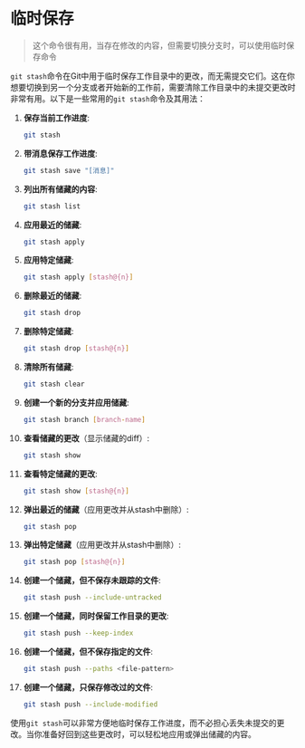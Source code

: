 # 临时保存

>这个命令很有用，当存在修改的内容，但需要切换分支时，可以使用临时保存命令

`git stash`命令在Git中用于临时保存工作目录中的更改，而无需提交它们。这在你想要切换到另一个分支或者开始新的工作前，需要清除工作目录中的未提交更改时非常有用。以下是一些常用的`git stash`命令及其用法：

1. **保存当前工作进度**:

   ```sh
   git stash
   ```

2. **带消息保存工作进度**:

   ```sh
   git stash save "[消息]"
   ```

3. **列出所有储藏的内容**:

   ```sh
   git stash list
   ```

4. **应用最近的储藏**:

   ```sh
   git stash apply
   ```

5. **应用特定储藏**:

   ```sh
   git stash apply [stash@{n}]
   ```

6. **删除最近的储藏**:

   ```sh
   git stash drop
   ```

7. **删除特定储藏**:

   ```sh
   git stash drop [stash@{n}]
   ```

8. **清除所有储藏**:

   ```sh
   git stash clear
   ```

9. **创建一个新的分支并应用储藏**:

   ```sh
   git stash branch [branch-name]
   ```

10. **查看储藏的更改**（显示储藏的diff）:

    ```sh
    git stash show
    ```

11. **查看特定储藏的更改**:

    ```sh
    git stash show [stash@{n}]
    ```

12. **弹出最近的储藏**（应用更改并从stash中删除）:

    ```sh
    git stash pop
    ```

13. **弹出特定储藏**（应用更改并从stash中删除）:

    ```sh
    git stash pop [stash@{n}]
    ```

14. **创建一个储藏，但不保存未跟踪的文件**:

    ```sh
    git stash push --include-untracked
    ```

15. **创建一个储藏，同时保留工作目录的更改**:

    ```sh
    git stash push --keep-index
    ```

16. **创建一个储藏，但不保存指定的文件**:

    ```sh
    git stash push --paths <file-pattern>
    ```

17. **创建一个储藏，只保存修改过的文件**:

    ```sh
    git stash push --include-modified
    ```

使用`git stash`可以非常方便地临时保存工作进度，而不必担心丢失未提交的更改。当你准备好回到这些更改时，可以轻松地应用或弹出储藏的内容。
